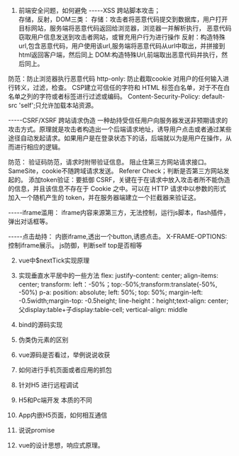 1. 前端安全问题，如何避免
-----XSS 跨站脚本攻击；  
存储，反射，DOM三类：
存储：攻击者将恶意代码提交到数据库，用户打开目标网站，服务端将恶意代码返回给浏览器，浏览器一并解析执行，
     恶意代码窃取用户信息发送到攻击者网站，或冒充用户行为进行操作
反射：构造特殊url,包含恶意代码，用户使用该url,服务端将恶意代码从url中取出，并拼接到html返回客户端，然后同上
DOM:构造特殊Url,前端取出恶意代码并执行，然后同上。

防范：防止浏览器执行恶意代码
http-only: 防止截取cookie
对用户的任何输入进行转义，过滤，检查。
CSP建立可信任的字符和 HTML 标签白名单，对于不在白名单之列的字符或者标签进行过滤或编码。
Content-Security-Policy: default-src 'self';只允许加载本站资源。


-----CSRF/XSRF 跨站请求伪造
一种劫持受信任用户向服务器发送非预期请求的攻击方式。原理就是攻击者构造出一个后端请求地址，诱导用户点击或者通过某些途径自动发起请求。如果用户是在登录状态下的话，后端就以为是用户在操作，从而进行相应的逻辑。

防范：
验证码防范，请求时附带验证信息。
阻止住第三方网站请求接口。SameSite，cookie不随跨域请求发送。
Referer Check；判断是否第三方网站发起的。
添加token验证：要抵御 CSRF，关键在于在请求中放入攻击者所不能伪造的信息，并且该信息不存在于 Cookie 之中。可以在 HTTP 请求中以参数的形式加入一个随机产生的 token，并在服务器端建立一个拦截器来验证这。


-----iframe滥用：
iframe内容来源第三方，无法控制，运行js脚本，flash插件，弹出对话框等。


-----点击劫持：
内嵌iframe,透出一个button,诱惑点击。
X-FRAME-OPTIONS:控制iframe展示。
js防御，判断self  top是否相等



2. vue中$nextTick实现原理





3. 实现垂直水平居中的一些方法
flex: justify-content: center; align-items: center;
transform:  left：-50%；top:-50%;transform:translate(-50%, -50%)
p-a: position: absolute; left: 50%; top: 50%; margin-left: -0.5width;margin-top: -0.5height;
line-height：height;text-align: center;
父display:table+子display:table-cell; vertical-align: middle





3. bind的源码实现





4. 伪类伪元素的区别



5. vue源码是否看过，举例说说收获




6. 如何进行手机页面或者应用的抓包





7. 针对H5 进行远程调试



8.  H5和Pc端开发  本质的不同



9.  App内嵌H5页面，如何相互通信 




10. 说说promise 




11. vue的设计思想，响应式原理。